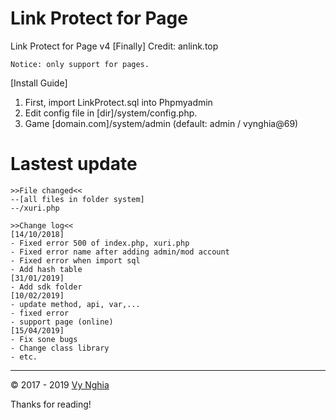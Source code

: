 # Link Protect for Page
Link Protect for Page v4 [Finally]
Credit: anlink.top
```
Notice: only support for pages.
```

[Install Guide]
1. First, import LinkProtect.sql into Phpmyadmin
2. Edit config file in [dir]/system/config.php.
3. Game [domain.com]/system/admin (default: admin / vynghia@69)

# Lastest update
```
>>File changed<<
--[all files in folder system]
--/xuri.php

>>Change log<<
[14/10/2018]
- Fixed error 500 of index.php, xuri.php
- Fixed error name after adding admin/mod account
- Fixed error when import sql
- Add hash table
[31/01/2019]
- Add sdk folder
[10/02/2019]
- update method, api, var,...
- fixed error
- support page (online)
[15/04/2019]
- Fix sone bugs
- Change class library
- etc.
```

---
© 2017 - 2019 [Vy Nghia](https://www.facebook.com/pagevynghia)

Thanks for reading!
